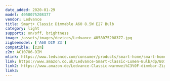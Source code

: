 ```yaml
---
date_added: 2020-01-29
model: 4058075208377
vendor: Ledvance
title: Smart+ Classic Dimmable A60 8.5W E27 Bulb
category: light
supports: on/off, brightness
image: /assets/images/devices/Ledvance_4058075208377.jpg
zigbeemodel: ['A60 DIM Z3']
compatible: [z2m]
z2m: AC10786-DIM
mlink: https://www.ledvance.com/consumer/products/smart-home/smart-home-products-with-zigbee-technology/smart-home-lamps/classic-lamps-with-zigbee-technology/smart-classic-dimmable/index.jsp
link: https://www.amazon.co.uk/Ledvance-Smart-Classic-Lumen-Bulb/dp/B07MSL2XJK
link2: https://www.amazon.de/Ledvance-Classic-warmwei%C3%9F-dimmbar-ZigBee-Dimmable/dp/B07MSL2XJK
link3: 
---
```

